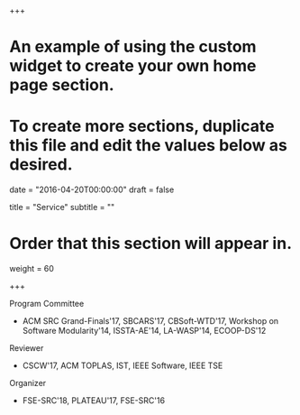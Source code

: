 +++
# An example of using the custom widget to create your own home page section.
# To create more sections, duplicate this file and edit the values below as desired.

date = "2016-04-20T00:00:00"
draft = false

title = "Service"
subtitle = ""

# Order that this section will appear in.
weight = 60

+++

Program Committee

- ACM SRC Grand-Finals'17, SBCARS'17, CBSoft-WTD'17, Workshop on Software Modularity'14, ISSTA-AE'14, LA-WASP'14, ECOOP-DS'12

Reviewer

- CSCW'17, ACM TOPLAS, IST, IEEE Software, IEEE TSE

Organizer 

- FSE-SRC'18, PLATEAU'17, FSE-SRC'16 
